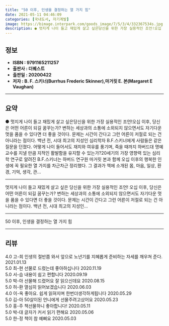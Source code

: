 ```yaml
---
title: "50 이후, 인생을 결정하는 열 가지 힘"
date: 2021-05-11 04:46:09
categories: [국내도서, 자기계발]
image: https://bimage.interpark.com/goods_image/7/5/3/4/332367534s.jpg
description: ● 멋지게 나이 들고 재밌게 살고 싶은당신을 위한 가장 실용적인 조언!오십 이후, 당신은 어떤 어른이 되길 꿈꾸는가? 변하는 세상과의 소통에 소외되지 않으면서도 자기다운 멋을 품을 수 있다면 더 좋을 것이다. 문제는 시간이 간다고 그런 어른이 저절로 되는 건 아니라는 점이다. 백년 전
---
```


## **정보**

- **ISBN : 9791165211257**
- **출판사 : 더퀘스트**
- **출판일 : 20200422**
- **저자 : B. F. 스키너(Burrhus Frederic Skinner),마거릿 E. 본(Margaret E Vaughan)**

------



## **요약**

●  멋지게 나이 들고 재밌게 살고 싶은당신을 위한 가장 실용적인 조언!오십 이후, 당신은 어떤 어른이 되길 꿈꾸는가? 변하는 세상과의 소통에 소외되지 않으면서도 자기다운 멋을 품을 수 있다면 더 좋을 것이다. 문제는 시간이 간다고 그런 어른이 저절로 되는 건 아니라는 점이다. 백년 전, 시대 최고의 지성인 심리학자 B.F.스키너에게 사람들은 같은 질문을 던졌다. 어떻게 나이 들어서도 재치와 여유를 풍기며, 죽을 때까지 하버드대 명예교수를 지낼 만큼 지적인 활발함을 유지할 수 있는가?20세기의 가장 영향력 있는 심리학 연구로 알려진 B.F.스키너는 하버드 연구원 마거릿 본과 함께 오십 이후의 행복한 인생에 꼭 필요한 열 가지를 차근차근 정리했다. 그 결과가 책에 소개된 몸, 마음, 일상, 환경, 기억, 생각, 관...

------

멋지게 나이 들고 재밌게 살고 싶은 당신을 위한 가장 실용적인 조언! 오십 이후, 당신은 어떤 어른이 되길 꿈꾸는가? 변하는 세상과의 소통에 소외되지 않으면서도 자기다운 멋을 품을 수 있다면 더 좋을 것이다. 문제는 시간이 간다고 그런 어른이 저절로 되는 건 아니라는 점이다. 백년 전, 시대 최고의 지성인... 

------


50 이후, 인생을 결정하는 열 가지 힘 

------


## **리뷰** 

4.0 고-희 인생의 절반쯤 와서 앞으로 노년기를 지혜롭게 준비하는 자세를 깨우쳐 준다. 2021.01.13 <br/>5.0 최-현 선물로 드렸는데 좋아하십니다 2020.11.19 <br/>5.0 서-습 내용이 쉽고 편합니다 2020.09.19 <br/>5.0 박-아 선물해 드렸어요 잘 읽으신데요 2020.08.15 <br/>5.0 허-환 열심히 읽어보겠습니다 2020.06.03 <br/>4.0 이-옥 좋아요. 쉽게 읽혀지며 한번더생각하게됩니다 2020.05.29 <br/>5.0 김-아 50살이된 언니에게 선물주려고샀어요 2020.05.23 <br/>5.0 홍-주 책선물하니 좋아합니다! 2020.05.11 <br/>5.0 박-대 글자가 커서 읽기 편해요 2020.05.06 <br/>5.0 한-정 책이 참 예뻐요 2020.05.03 <br/>
